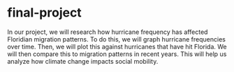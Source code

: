 # final-project
In our project, we will research how hurricane frequency has affected Floridian migration patterns.
To do this, we will graph hurricane frequencies over time. Then, we will plot this against hurricanes that have hit Florida.
We will then compare this to migration patterns in recent years. 
This will help us analyze how climate change impacts social mobility. 
